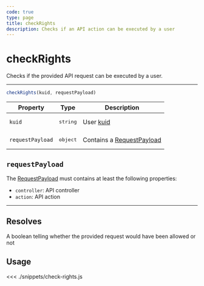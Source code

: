 ```yaml
---
code: true
type: page
title: checkRights
description: Checks if an API action can be executed by a user
---
```


# checkRights

<SinceBadge version="2.8.0"/>
<SinceBadge version="7.5.0"/>
Checks if the provided API request can be executed by a user.

---

```js
checkRights(kuid, requestPayload)
```

| Property | Type | Description |
|--- |--- |--- |
| `kuid` | <pre>string</pre> | User [kuid](/core/2/guides/main-concepts/authentication#kuzzle-user-identifier-kuid) |
| `requestPayload` | <pre>object</pre> | Contains a [RequestPayload](/core/2/api/payloads/request) |

## `requestPayload`

The [RequestPayload](/core/2/api/payloads/request) must contains at least the following properties:

- `controller`: API controller
- `action`: API action

---

## Resolves

A boolean telling whether the provided request would have been allowed or not

## Usage

<<< ./snippets/check-rights.js
